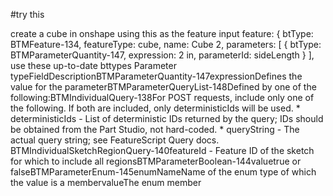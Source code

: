 
#try this

create a cube in onshape using this as the feature input feature: { btType: BTMFeature-134, featureType: cube, name: Cube 2, parameters: [ { btType: BTMParameterQuantity-147, expression: 2 in, parameterId: sideLength } ], use these up-to-date bttypes Parameter typeFieldDescriptionBTMParameterQuantity-147expressionDefines the value for the parameterBTMParameterQueryList-148Defined by one of the following:BTMIndividualQuery-138For POST requests, include only one of the following. If both are included, only deterministicIds will be used. * deterministicIds - List of deterministic IDs returned by the query; IDs should be obtained from the Part Studio, not hard-coded. * queryString - The actual query string; see FeatureScript Query docs. BTMIndividualSketchRegionQuery-140featureId - Feature ID of the sketch for which to include all regionsBTMParameterBoolean-144valuetrue or falseBTMParameterEnum-145enumNameName of the enum type of which the value is a membervalueThe enum member
